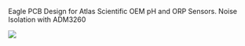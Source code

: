 Eagle PCB Design for Atlas Scientific OEM pH and ORP Sensors. Noise Isolation with ADM3260

![](C:\Users\skull\Desktop\ADM3260_Breakout.png)